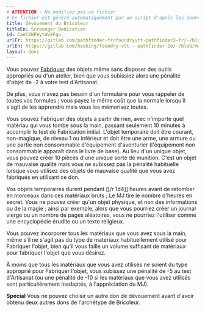 ```yaml
---
# ATTENTION : Ne modifiez pas ce fichier
# Ce fichier est généré automatiquement par un script d'après les données du module Foundry VTT officiel et de sa traduction
title: Dévouement du Bricoleur
titleEn: Scrounger Dedication
id: CaeCSWFWytWv8Fgu
urlFr: https://gitlab.com/pathfinder-fr/foundryvtt-pathfinder2-fr/-/blob/master/data/feats/CaeCSWFWytWv8Fgu.htm
urlEn: https://gitlab.com/hooking/foundry-vtt---pathfinder-2e/-/blob/master/packs/data/feats.db/scrounger-dedication.json
layout: dons
---
```

Vous pouvez [Fabriquer](../actions/fabriquer.html) des objets même sans disposer des outils appropriés ou d'un atelier, bien que vous subissiez alors une pénalité d'objet de -2 à votre test d'Artisanat.

De plus, vous n'avez pas besoin d'un formulaire pour vous rappeler de toutes vos formules ; vous payez le même coût que la normale lorsqu'il s'agit de les apprendre mais vous les mémorisez toutes.

Vous pouvez Fabriquer des objets à partir de rien, avec n'importe quel matériau qui vous tombe sous la main, passant seulement 10 minutes à accomplir le test de Fabrication initial. L'objet temporaire doit être courant, non-magique, de niveau 1 ou inférieur et doit être une arme, une armure ou une partie non consommable d'équipement d'aventurier (l'équipement non consommable apparaît dans le livre de base). Au lieu d'un unique objet, vous pouvez créer 10 pièces d'une unique sorte de munition. C'est un objet de mauvaise qualité mais vous ne subissez pas la pénalité habituelle lorsque vous utilisez des objets de mauvaise qualité que vous avez fabriqués en utilisant ce don.

Vos objets temporaires durent pendant [[/r 1d4]] heures avant de retomber en morceaux dans ces matériaux bruts ; Le MJ tire le nombre d'heures en secret. Vous ne pouvez créer qu'un objet physique, et non des informations ou de la magie ; ainsi par exemple, alors que vous pourriez créer un journal vierge ou un nombre de pages aléatoires, vous ne pourriez l'utiliser comme une encyclopédie érudite ou un texte religieux.

Vous pouvez incorporer tous les matériaux que vous avez sous la main, même s'il ne s'agit pas du type de materiaux habituellement utilisé pour Fabriquer l'objet, bien qu'il vous faille un volume suffisant de matériaux pour fabriquer l'objet que vous désirez.

À moins que tous les matériaux que vous avez utilisés ne soient du type approprié pour Fabriquer l'objet, vous subissez une pénalité de -5 au test d'Artisanat (ou une pénalité de -10 si les matériaux que vous avez utilisés sont particulièrement inadaptés, à l'appréciation du MJ).

**Spécial** Vous ne pouvez choisir un autre don de dévouement avant d'avoir obtenu deux autres dons de l'archétype de Bricoleur.
